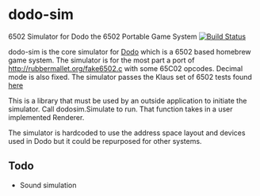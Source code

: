 # dodo-sim
6502 Simulator for Dodo the 6502 Portable Game System [![Build Status](https://travis-ci.org/peternoyes/dodo-sim.svg?branch=master)](https://travis-ci.org/peternoyes/dodo-sim)

dodo-sim is the core simulator for [Dodo](https://github.com/peternoyes/dodo) which is a 6502 based homebrew game system. The simulator is for the most part a port of http://rubbermallet.org/fake6502.c with some 65C02 opcodes. Decimal mode is also fixed. The simulator passes the Klaus set of 6502 tests found [here](https://github.com/Klaus2m5)

This is a library that must be used by an outside application to initiate the simulator. Call dodosim.Simulate to run. That function takes in a user implemented Renderer.

The simulator is hardcoded to use the address space layout and devices used in Dodo but it could be repurposed for other systems. 

## Todo

- Sound simulation